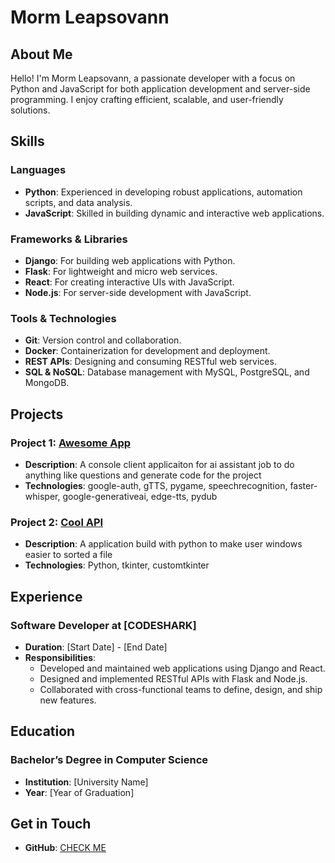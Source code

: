 # Morm Leapsovann

## About Me

Hello! I'm Morm Leapsovann, a passionate developer with a focus on Python and JavaScript for both application development and server-side programming. I enjoy crafting efficient, scalable, and user-friendly solutions.

## Skills

### Languages
- **Python**: Experienced in developing robust applications, automation scripts, and data analysis.
- **JavaScript**: Skilled in building dynamic and interactive web applications.

### Frameworks & Libraries
- **Django**: For building web applications with Python.
- **Flask**: For lightweight and micro web services.
- **React**: For creating interactive UIs with JavaScript.
- **Node.js**: For server-side development with JavaScript.

### Tools & Technologies
- **Git**: Version control and collaboration.
- **Docker**: Containerization for development and deployment.
- **REST APIs**: Designing and consuming RESTful web services.
- **SQL & NoSQL**: Database management with MySQL, PostgreSQL, and MongoDB.

## Projects

### Project 1: [Awesome App](https://github.com/Sovann-Digital/Assistant-Python-Gemini-)
- **Description**: A console client applicaiton for ai assistant job to do anything like questions and generate code for the project
- **Technologies**: google-auth, gTTS, pygame, speechrecognition, faster-whisper, google-generativeai, edge-tts, pydub

### Project 2: [Cool API](https://github.com/Sovann-Digital/sort-file)
- **Description**: A application build with python to make user windows easier to sorted a file  
- **Technologies**: Python, tkinter, customtkinter

## Experience

### Software Developer at [CODESHARK]
- **Duration**: [Start Date] - [End Date]
- **Responsibilities**:
  - Developed and maintained web applications using Django and React.
  - Designed and implemented RESTful APIs with Flask and Node.js.
  - Collaborated with cross-functional teams to define, design, and ship new features.

## Education

### Bachelor’s Degree in Computer Science
- **Institution**: [University Name]
- **Year**: [Year of Graduation]

## Get in Touch
- **GitHub**: [CHECK ME](https://github.com/Sovann-Digital)



